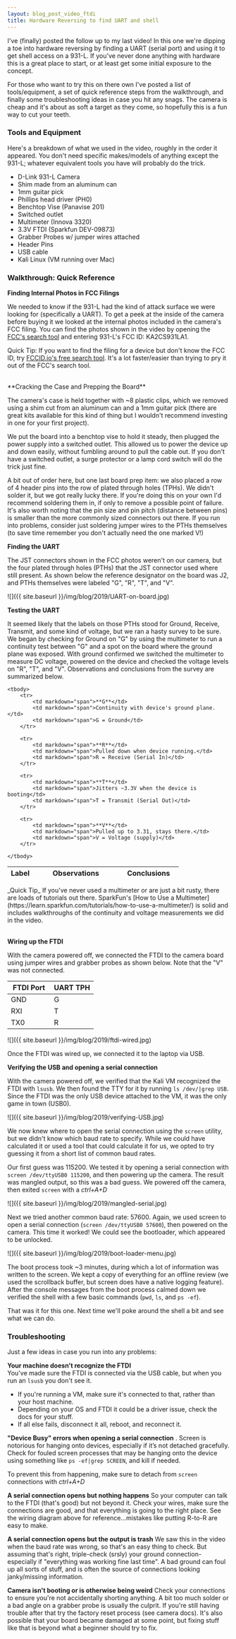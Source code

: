 ```yaml
---
layout: blog_post_video_ftdi
title: Hardware Reversing to find UART and shell
---
```


I've (finally) posted the follow up to my last video! In this one we're dipping a toe into hardware reversing by finding a UART (serial port) and using it to get shell access on a 931-L. If you've never done anything with hardware this is a great place to start, or at least get some initial exposure to the concept. 

For those who want to try this on there own I've posted a list of tools/equipment, a set of quick reference steps from the walkthrough, and finally some troubleshooting ideas in case you hit any snags. The camera is cheap and it's about as soft a target as they come, so hopefully this is a fun way to cut your teeth.

### Tools and Equipment

Here's a breakdown of what we used in the video, roughly in the order it appeared. You don't need specific makes/models of anything except the 931-L; whatever equivalent tools you have will probably do the trick.

* D-Link 931-L Camera
* Shim made from an aluminum can
* 1mm guitar pick
* Phillips head driver (PH0)
* Benchtop Vise (Panavise 201)
* Switched outlet
* Multimeter (Innova 3320)
* 3.3V FTDI (Sparkfun DEV-09873)
* Grabber Probes w/ jumper wires attached
* Header Pins
* USB cable
* Kali Linux (VM running over Mac)


### Walkthrough: Quick Reference  
  
**Finding Internal Photos in FCC Filings**  

We needed to know if the 931-L had the kind of attack surface we were looking for (specifically a UART). To get a peek at the inside of the camera before buying it we looked at the internal photos included in the camera's FCC filing. You can find the photos shown in the video by opening the [FCC's search tool](https://www.fcc.gov/oet/ea/fccid) and entering 931-L's FCC ID: KA2CS931LA1.  

Quick Tip: If you want to find the filing for a device but don't know the FCC ID, try [FCCID.io's free search tool](https://fccid.io/search.php). It's a lot faster/easier than trying to pry it out of the FCC's search tool.

<br>
**Cracking the Case and Prepping the Board**

The camera's case is held together with ~8 plastic clips, which we removed using a shim cut from an aluminum can and a 1mm guitar pick (there are great kits available for this kind of thing but I wouldn't recommend investing in one for your first project).

We put the board into a benchtop vise to hold it steady, then plugged the power supply into a switched outlet. This allowed us to power the device up and down easily, without fumbling around to pull the cable out. If you don't have a switched outlet, a surge protector or a lamp cord switch will do the trick just fine.

A bit out of order here, but one last board prep item: we also placed a row of 4 header pins into the row of plated through holes (TPHs). We didn't solder it, but we got really lucky there. If you're doing this on your own I'd recommend soldering them in, if only to remove a possible point of failure. It's also worth noting that the pin size and pin pitch (distance between pins) is smaller than the more commonly sized connectors out there. If you run into problems, consider just soldering jumper wires to the PTHs themselves (to save time remember you don't actually need the one marked V!)  

**Finding the UART**

The JST connectors shown in the FCC photos weren't on our camera, but the four plated through holes (PTHs) that the JST connector used where still present. As shown below the reference designator on the board was J2, and PTHs themselves were labeled "G", "R", "T", and "V". 

![]({{ site.baseurl }}/img/blog/2019/UART-on-board.jpg)


**Testing the UART**  

It seemed likely that the labels on those PTHs stood for Ground, Receive, Transmit, and some kind of voltage, but we ran a hasty survey to be sure. We began by checking for Ground on "G" by using the multimeter to run a continuity test between "G" and a spot on the board where the ground plane was exposed.  With ground confirmed we switched the multimeter to measure DC voltage, powered on the device and checked the voltage levels on "R", "T", and "V". Observations and conclusions from the survey are summarized below.  

<table>
	<colgroup>
		<col width="15%" />
		<col width="50%" />
		<col width="35%" />
	</colgroup>
	<thead>
		<tr class="header">
			<th>Label</th>
			<th>Observations</th>
			<th>Conclusions</th>
		</tr>
	</thead>

	<tbody>
		<tr>
			<td markdown="span">**G**</td>
			<td markdown="span">Continuity with device's ground plane.</td>
			<td markdown="span">G = Ground</td>
		</tr>

		<tr>
			<td markdown="span">**R**</td>
			<td markdown="span">Pulled down when device running.</td>
			<td markdown="span">R = Receive (Serial In)</td>
		</tr>

		<tr>
			<td markdown="span">**T**</td>
			<td markdown="span">Jitters ~3.3V when the device is booting</td>
			<td markdown="span">T = Transmit (Serial Out)</td>
		</tr>
		
		<tr>
			<td markdown="span">**V**</td>
			<td markdown="span">Pulled up to 3.31, stays there.</td>
			<td markdown="span">V = Voltage (supply)</td>
		</tr>

	</tbody>

</table>
_Quick Tip_ If you've never used a multimeter or are just a bit rusty, there are loads of tutorials out there. SparkFun's [How to Use a Multimeter](https://learn.sparkfun.com/tutorials/how-to-use-a-multimeter/) is solid and includes walkthroughs of the continuity and voltage measurements we did in the video.
<br>  

<br>

**Wiring up the FTDI**

With the camera powered off, we connected the FTDI to the camera board using jumper wires and grabber probes as shown below. Note that the "V" was not connected. 

<table>
<colgroup>
<col width="50%" />
<col width="50%" />
</colgroup>
<thead>
<tr class="header">
<th>FTDI Port</th>
<th>UART TPH</th>
</tr>
</thead>
<tbody>
<tr>
<td markdown="span">GND</td>
<td markdown="span">G</td>
</tr>
<tr>
<td markdown="span">RXI</td>
<td markdown="span">T</td>
</tr>
<tr>
<td markdown="span">TX0</td>
<td markdown="span">R</td>
</tr>
</tbody>
</table>

![]({{ site.baseurl }}/img/blog/2019/ftdi-wired.jpg)

Once the FTDI was wired up, we connected it to the laptop via USB.

**Verifying the USB and opening a serial connection**

With the camera powered off, we verified that the Kali VM recognized the FTDI with `lsusb`. We then found the TTY for it by running `ls /dev/|grep USB`. Since the FTDI was the only USB device attached to the VM, it was the only game in town (USB0).

![]({{ site.baseurl }}/img/blog/2019/verifying-USB.jpg)

We now knew where to open the serial connection using the `screen` utility, but we didn't know which baud rate to specify. While we could have calculated it or used a tool that could calculate it for us, we opted to try guessing it from a short list of common baud rates. 

Our first guess was 115200. We tested it by opening a serial connection with `screen /dev/ttyUSB0 115200`, and then powering up the camera. The result was mangled output, so this was a bad guess. We powered off the camera, then exited `screen` with a _ctrl+A+D_

![]({{ site.baseurl }}/img/blog/2019/mangled-serial.jpg)

Next we tried another common baud rate: 57600. Again, we used screen to open a serial connection (`screen /dev/ttyUSB0 57600`), then powered on the camera. This time it worked! We could see the bootloader, which appeared to be unlocked.

![]({{ site.baseurl }}/img/blog/2019/boot-loader-menu.jpg)

The boot process took ~3 minutes, during which a lot of information was written to the screen. We kept a copy of everything for an offline review (we used the scrollback buffer, but screen does have a native logging feature). After the console messages from the boot process calmed down we verified the shell with a few basic commands (`pwd`, `ls`, and `ps -ef`). 

That was it for this one. Next time we'll poke around the shell a bit and see what we can do.

### Troubleshooting  

Just a few ideas in case you run into any problems:

**Your machine doesn't recognize the FTDI**  
You've made sure the FTDI is connected via the USB cable, but when you run an `lsusb` you don't see it. 

* If you're running a VM, make sure it's connected to that, rather than your host machine. 
* Depending on your OS and FTDI it could be a driver issue, check the docs for your stuff.
* If all else fails, disconnect it all, reboot, and reconnect it.

**"Device Busy" errors when opening a serial connection** . 
Screen is notorious for hanging onto devices, especially if it’s not detached gracefully. Check for fouled screen processes that may be hanging onto the device using something like `ps -ef|grep SCREEN`, and kill if needed. 

To prevent this from happening, make sure to detach from `screen` connections with _ctrl+A+D_

**A serial connection opens but nothing happens**
So your computer can talk to the FTDI (that's good) but not beyond it. Check your wires, make sure the connections are good, and that everything is going to the right place. See the wiring diagram above for reference...mistakes like putting R-to-R are easy to make.

**A serial connection opens but the output is trash**
We saw this in the video when the baud rate was wrong, so that's an easy thing to check. But assuming that's right, triple-check (srsly) your ground connection- especially if "everything was working fine last time". A bad ground can foul up all sorts of stuff, and is often the source of connections looking janky/missing information.

**Camera isn't booting or is otherwise being weird**
Check your connections to ensure you're not accidentally shorting anything. A bit too much solder or a bad angle on a grabber probe is usually the culprit. If you're still having trouble after that try the factory reset process (see camera docs). It's also possible that your board became damaged at some point, but fixing stuff like that is beyond what a beginner should try to fix.
